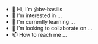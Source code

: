 - 👋 Hi, I’m @bv-basilis
- 👀 I’m interested in ...
- 🌱 I’m currently learning ...
- 💞️ I’m looking to collaborate on ...
- 📫 How to reach me ...

<!---
bv-basilis/bv-basilis is a ✨ special ✨ repository because its `README.md` (this file) appears on your GitHub profile.
You can click the Preview link to take a look at your changes.
--->
